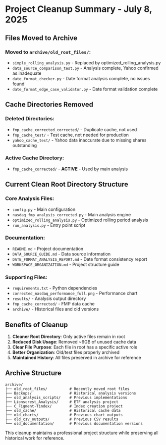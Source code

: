 # Project Cleanup Summary - July 8, 2025

## Files Moved to Archive

### Moved to `archive/old_root_files/`:
- `simple_rolling_analysis.py` - Replaced by optimized_rolling_analysis.py
- `data_source_comparison_test.py` - Analysis complete, Yahoo confirmed as inadequate
- `date_format_checker.py` - Date format analysis complete, no issues found
- `date_format_edge_case_validator.py` - Date format validation complete

## Cache Directories Removed

### Deleted Directories:
- `fmp_cache_corrected_corrected/` - Duplicate cache, not used
- `fmp_cache_test/` - Test cache, not needed for production
- `yahoo_cache_test/` - Yahoo data inaccurate due to missing shares outstanding

### Active Cache Directory:
- `fmp_cache_corrected/` - **ACTIVE** - Used by main analysis

## Current Clean Root Directory Structure

### Core Analysis Files:
- `config.py` - Main configuration
- `nasdaq_fmp_analysis_corrected.py` - Main analysis engine
- `optimized_rolling_analysis.py` - Optimized rolling period analysis
- `run_analysis.py` - Entry point script

### Documentation:
- `README.md` - Project documentation
- `DATA_SOURCE_GUIDE.md` - Data source information
- `DATE_FORMAT_ANALYSIS_REPORT.md` - Date format consistency report
- `WORKSPACE_ORGANIZATION.md` - Project structure guide

### Supporting Files:
- `requirements.txt` - Python dependencies
- `corrected_nasdaq_performance_full.png` - Performance chart
- `results/` - Analysis output directory
- `fmp_cache_corrected/` - FMP data cache
- `archive/` - Historical files and old versions

## Benefits of Cleanup

1. **Cleaner Root Directory**: Only active files remain in root
2. **Reduced Disk Usage**: Removed ~6GB of unused cache data
3. **Clear File Purpose**: Each file in root has a specific active role
4. **Better Organization**: Old/test files properly archived
5. **Maintained History**: All files preserved in archive for reference

## Archive Structure

```
archive/
├── old_root_files/          # Recently moved root files
├── Backups/                 # Historical analysis versions
├── old_analysis_scripts/    # Previous implementations
├── Lionscrest_Analysis/     # ETF analysis project
├── C_Figment-Tindex/        # Index creation project
├── old_cache/               # Historical cache data
├── old_charts/              # Previous chart outputs
├── old_csv_outputs/         # Previous CSV results
└── old_documentation/       # Previous documentation versions
```

This cleanup maintains a professional project structure while preserving all historical work for reference.
